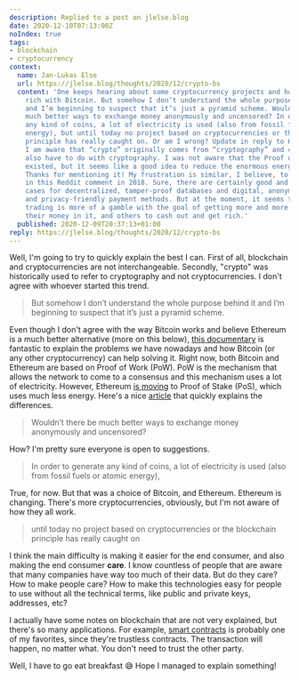```yaml
---
description: Replied to a post on jlelse.blog
date: 2020-12-10T07:13:00Z
noIndex: true
tags:
- blockchain
- cryptocurrency
context:
  name: Jan-Lukas Else
  url: https://jlelse.blog/thoughts/2020/12/crypto-bs
  content: 'One keeps hearing about some cryptocurrency projects and how people got
    rich with Bitcoin. But somehow I don’t understand the whole purpose behind it
    and I’m beginning to suspect that it’s just a pyramid scheme. Wouldn’t there be
    much better ways to exchange money anonymously and uncensored? In order to generate
    any kind of coins, a lot of electricity is used (also from fossil fuels or atomic
    energy), but until today no project based on cryptocurrencies or the blockchain
    principle has really caught on. Or am I wrong? Update in reply to Henrique Dias:
    I am aware that “crypto” originally comes from “cryptography” and cryptocurrencies
    also have to do with cryptography. I was not aware that the Proof of Stake concept
    existed, but it seems like a good idea to reduce the enormous energy consumption.
    Thanks for mentioning it! My frustration is similar, I believe, to that posted
    in this Reddit comment in 2018. Sure, there are certainly good and useful use
    cases for decentralized, tamper-proof databases and digital, anonymous, uncensored
    and privacy-friendly payment methods. But at the moment, it seems to me that cryptocurrency
    trading is more of a gamble with the goal of getting more and more people to invest
    their money in it, and others to cash out and get rich.'
  published: 2020-12-09T20:37:13+01:00
reply: https://jlelse.blog/thoughts/2020/12/crypto-bs
---
```


Well, I'm going to try to quickly explain the best I can. First of all, blockchain and cryptocurrencies are not interchangeable. Secondly, "crypto" was historically used to refer to cryptography and not cryptocurrencies. I don't agree with whoever started this trend.

> But somehow I don’t understand the whole purpose behind it and I’m beginning to suspect that it’s just a pyramid scheme.

Even though I don't agree with the way Bitcoin works and believe Ethereum is a much better alternative (more on this below), [this documentary](https://vimeo.com/ondemand/bitcoin) is fantastic to explain the problems we have nowadays and how Bitcoin (or any other cryptocurrency) can help solving it. Right now, both Bitcoin and Ethereum are based on Proof of Work (PoW). PoW is the mechanism that allows the network to come to a consensus and this mechanism uses a lot of electricity. However, Ethereum [is moving](https://ethereum.org/en/developers/docs/consensus-mechanisms/pos/) to Proof of Stake (PoS), which uses much less energy. Here's a nice [article](https://www.exodus.io/blog/proof-of-work-vs-proof-of-stake/) that quickly explains the differences.

> Wouldn’t there be much better ways to exchange money anonymously and uncensored?

How? I'm pretty sure everyone is open to suggestions.

> In order to generate any kind of coins, a lot of electricity is used (also from fossil fuels or atomic energy),

True, for now. But that was a choice of Bitcoin, and Ethereum. Ethereum is changing. There's more cryptocurrencies, obviously, but I'm not aware of how they all work.

> until today no project based on cryptocurrencies or the blockchain principle has really caught on

I think the main difficulty is making it easier for the end consumer, and also making the end consumer **care**. I know countless of people that are aware that many companies have way too much of their data. But do they care? How to make people care? How to make this technologies easy for people to use without all the technical terms, like public and private keys, addresses, etc?

I actually have some notes on blockchain that are not very explained, but there's so many applications. For example, [smart contracts](https://en.wikipedia.org/wiki/Smart_contract) is probably one of my favorites, since they're trustless contracts. The transaction will happen, no matter what. You don't need to trust the other party.

Well, I have to go eat breakfast 😅 Hope I managed to explain something!
